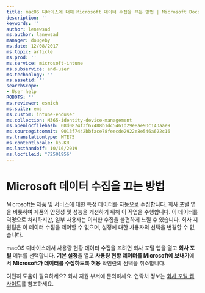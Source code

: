 ```yaml
---
title: macOS 디바이스에 대해 Microsoft 데이터 수집을 끄는 방법 | Microsoft Docs
description: ''
keywords: ''
author: lenewsad
ms.author: lanewsad
manager: dougeby
ms.date: 12/08/2017
ms.topic: article
ms.prod: ''
ms.service: microsoft-intune
ms.subservice: end-user
ms.technology: ''
ms.assetid: ''
searchScope:
- User help
ROBOTS: ''
ms.reviewer: esmich
ms.suite: ems
ms.custom: intune-enduser
ms.collection: M365-identity-device-management
ms.openlocfilehash: 08d0874f3f67488b1dc5461d29e8ae93c143aae9
ms.sourcegitcommit: 9013f7442bbface78feecde2922e8e546a622c16
ms.translationtype: MTE75
ms.contentlocale: ko-KR
ms.lasthandoff: 10/16/2019
ms.locfileid: "72501956"
---
```

# <a name="how-to-turn-off-microsoft-data-collection"></a>Microsoft 데이터 수집을 끄는 방법

Microsoft는 제품 및 서비스에 대한 특정 데이터를 자동으로 수집합니다. 회사 포털 앱을 비롯하여 제품의 안정성 및 성능을 개선하기 위해 이 작업을 수행합니다. 이 데이터를 익명으로 처리하지만, 일부 사용자는 이러한 수집을 불편하게 느낄 수 있습니다. 회사 지원팀은 이 데이터 수집을 제어할 수 없으며, 설정에 대한 사용자의 선택을 변경할 수 없습니다.

macOS 디바이스에서 사용량 현황 데이터 수집을 끄려면 회사 포털 앱을 열고 **회사 포털** 메뉴를 선택합니다. **기본 설정**을 열고 **사용량 현황 데이터를 Microsoft에 보내기**에서 **Microsoft가 데이터를 수집하도록 허용** 확인란의 선택을 취소합니다.

여전히 도움이 필요하세요? 회사 지원 부서에 문의하세요. 연락처 정보는 [회사 포털 웹 사이트](https://go.microsoft.com/fwlink/?linkid=2010980)를 참조하세요.
